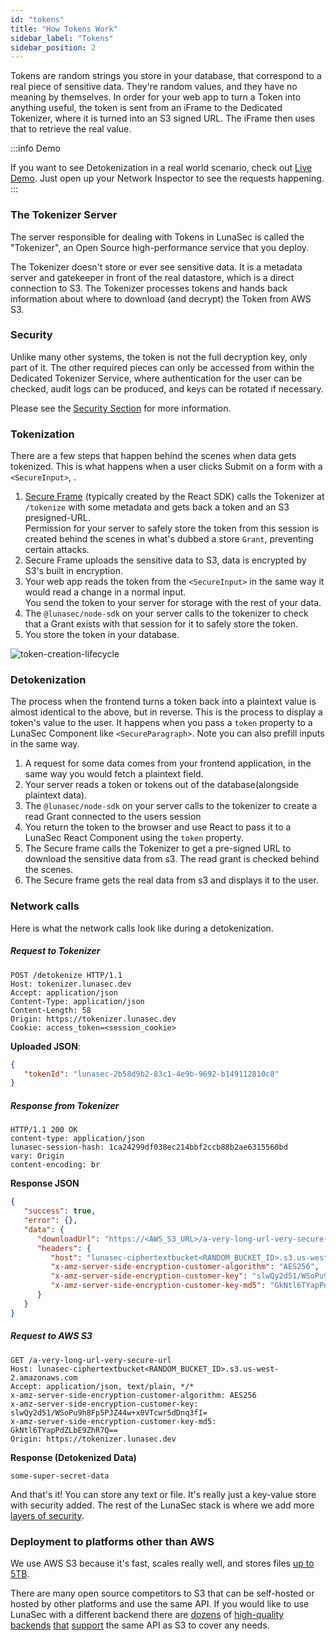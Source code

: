 ```yaml
---
id: "tokens"
title: "How Tokens Work"
sidebar_label: "Tokens"
sidebar_position: 2
---
```

<!--
  ~ Copyright by LunaSec (owned by Refinery Labs, Inc)
  ~
  ~ Licensed under the Creative Commons Attribution-ShareAlike 4.0 International
  ~ (the "License"); you may not use this file except in compliance with the
  ~ License. You may obtain a copy of the License at
  ~
  ~ https://creativecommons.org/licenses/by-sa/4.0/legalcode
  ~
  ~ See the License for the specific language governing permissions and
  ~ limitations under the License.
  ~
-->

Tokens are random strings you store in your database, that correspond to a real piece of sensitive data.
They're random values, and they have no meaning
by themselves. In order for your web app to turn a Token into anything useful, the token is sent from an iFrame to the Dedicated Tokenizer,
where it is turned into an S3 signed URL. The iFrame then uses that to retrieve the real value.

:::info Demo

If you want to see Detokenization in a real world scenario, check out
[Live Demo](https://app.lunasec.dev). Just
open up your Network Inspector to see the requests happening. 
:::

### The Tokenizer Server

The server responsible for dealing with Tokens in
LunaSec is called the "Tokenizer", an Open Source high-performance service that you deploy.

The Tokenizer doesn't store or ever see sensitive data. It is a metadata 
server and gatekeeper in front of the real datastore, which is a direct connection to S3.
The Tokenizer processes tokens and hands back information about where to download (and decrypt) the Token from AWS S3.

### Security
Unlike many other systems, the token is not the full decryption key, only part of it. 
The other required pieces can only be accessed from within the Dedicated Tokenizer Service, 
where authentication for the user can be checked, audit logs can be produced, and keys can be rotated if necessary.

Please see the [Security Section](/pages/how-it-works/security/introduction/) for more information.

### Tokenization
There are a few steps that happen behind the scenes when data gets tokenized.  This is what happens when a
user clicks Submit on a form with a `<SecureInput>`, .
1. [Secure Frame](/pages/how-it-works/features/#secure-frame) (typically created by the React SDK) calls the Tokenizer at `/tokenize` with some metadata and gets back a token and an S3 presigned-URL.  
   Permission for your server to safely store the token from this session is created behind the scenes in what's dubbed a store `Grant`, preventing certain attacks.
2. Secure Frame uploads the sensitive data to S3, data is encrypted by S3's built in encryption.
3. Your web app reads the token from the `<SecureInput>` in the same way it would read a change in a normal input.  
   You send the token to your server for storage with the rest of your data.
4. The `@lunasec/node-sdk` on your server calls to the tokenizer to check that a Grant exists with that session for it to safely store the token.
5. You store the token in your database.

![token-creation-lifecycle](/img/tokenstorage.svg)

### Detokenization
The process when the frontend turns a token back into a plaintext value is almost identical to the above, but in reverse.
This is the process to display a token's value to the user.  It happens when you pass a `token` property to a LunaSec Component like `<SecureParagraph>`.
Note you can also prefill inputs in the same way.

1. A request for some data comes from your frontend application, in the same way you would fetch a plaintext field.
2. Your server reads a token or tokens out of the database(alongside plaintext data).
3. The `@lunasec/node-sdk` on your server calls to the tokenizer to create a read Grant connected to the users session
4. You return the token to the browser and use React to pass it to a LunaSec React Component using the `token` property.
5. The Secure frame calls the Tokenizer to get a pre-signed URL to download the sensitive data from s3.  The read grant is checked behind the scenes.
6. The Secure frame gets the real data from s3 and displays it to the user.

### Network calls
Here is what the network calls look like during a detokenization.

##### Request to Tokenizer
```http request
POST /detokenize HTTP/1.1
Host: tokenizer.lunasec.dev
Accept: application/json
Content-Type: application/json
Content-Length: 58
Origin: https://tokenizer.lunasec.dev
Cookie: access_token=<session_cookie>
```

**Uploaded JSON**:
```json
{
   "tokenId": "lunasec-2b58d9b2-83c1-4e9b-9692-b149112810c8"
}
```

##### Response from Tokenizer
```http request 
HTTP/1.1 200 OK
content-type: application/json
lunasec-session-hash: 1ca24299df038ec214bbf2ccb88b2ae6315560bd
vary: Origin
content-encoding: br
```

**Response JSON**
```json
{
   "success": true,
   "error": {},
   "data": {
      "downloadUrl": "https://<AWS_S3_URL>/a-very-long-url-very-secure-url",
      "headers": {
         "host": "lunasec-ciphertextbucket<RANDOM_BUCKET_ID>.s3.us-west-2.amazonaws.com",
         "x-amz-server-side-encryption-customer-algorithm": "AES256",
         "x-amz-server-side-encryption-customer-key": "slwQy2d51/WSoPu9h8Fp5PJZ44w+x0VTcwr5dDnq3fI=",
         "x-amz-server-side-encryption-customer-key-md5": "GkNtl6TYapPdZLbE9ZhR7Q=="
      }
   }
}
```

##### Request to AWS S3
```http request
GET /a-very-long-url-very-secure-url
Host: lunasec-ciphertextbucket<RANDOM_BUCKET_ID>.s3.us-west-2.amazonaws.com
Accept: application/json, text/plain, */*
x-amz-server-side-encryption-customer-algorithm: AES256
x-amz-server-side-encryption-customer-key: slwQy2d51/WSoPu9h8Fp5PJZ44w+x0VTcwr5dDnq3fI=
x-amz-server-side-encryption-customer-key-md5: GkNtl6TYapPdZLbE9ZhR7Q==
Origin: https://tokenizer.lunasec.dev
```

**Response (Detokenized Data)**
```text
some-super-secret-data
```

And that's it! You can store any text or file. It's really just a key-value store with security added.
The rest of the LunaSec stack is where we add more [layers of security](pages/how-it-works/security/levels).

### Deployment to platforms other than AWS

We use AWS S3 because it's fast, scales really well, and stores files [up to 5TB](https://docs.aws.amazon.com/AmazonS3/latest/userguide/qfacts.html).

There are many open source competitors to S3 that can be self-hosted or hosted by other platforms and use the same API.
If you would like to use LunaSec with a different backend there are [dozens](https://github.com/topics/s3-storage) of
[high-quality](https://github.com/minio/minio) [backends](https://github.com/juicedata/juicefs)
[that](https://www.backblaze.com/b2/docs/s3_compatible_api.html)
[support](https://github.com/chrislusf/seaweedfs/wiki/Amazon-S3-API) the same API as S3 to cover any needs.